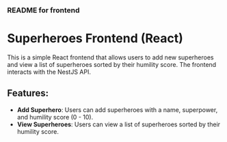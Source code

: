 ### README for frontend
# Superheroes Frontend (React)

This is a simple React frontend that allows users to add new superheroes and view a list of superheroes sorted by their humility score. The frontend interacts with the NestJS API.

## Features:
- **Add Superhero**: Users can add superheroes with a name, superpower, and humility score (0 - 10).
- **View Superheroes**: Users can view a list of superheroes sorted by their humility score.
